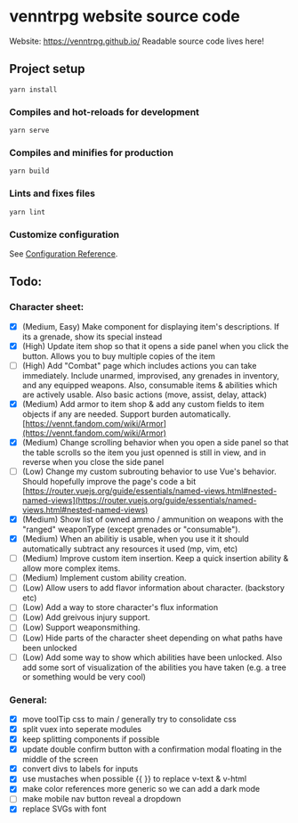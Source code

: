 # venntrpg website source code

Website: https://venntrpg.github.io/
Readable source code lives here!

## Project setup
```
yarn install
```

### Compiles and hot-reloads for development
```
yarn serve
```

### Compiles and minifies for production
```
yarn build
```

### Lints and fixes files
```
yarn lint
```

### Customize configuration
See [Configuration Reference](https://cli.vuejs.org/config/).

## Todo:

### Character sheet:

- [x] (Medium, Easy) Make component for displaying item's descriptions. If its a grenade, show its special instead
- [x] (High) Update item shop so that it opens a side panel when you click the button. Allows you to buy multiple copies of the item
- [ ] (High) Add "Combat" page which includes actions you can take immediately. Include unarmed, improvised, any grenades in inventory, and any equipped weapons. Also, consumable items & abilities which are actively usable. Also basic actions (move, assist, delay, attack)
- [x] (Medium) Add armor to item shop & add any custom fields to item objects if any are needed. Support burden automatically. [https://vennt.fandom.com/wiki/Armor](https://vennt.fandom.com/wiki/Armor)
- [x] (Medium) Change scrolling behavior when you open a side panel so that the table scrolls so the item you just openned is still in view, and in reverse when you close the side panel
- [ ] (Low) Change my custom subrouting behavior to use Vue's behavior. Should hopefully improve the page's code a bit [https://router.vuejs.org/guide/essentials/named-views.html#nested-named-views](https://router.vuejs.org/guide/essentials/named-views.html#nested-named-views)
- [x] (Medium) Show list of owned ammo / ammunition on weapons with the "ranged" weaponType (except grenades or "consumable").
- [x] (Medium) When an abilitiy is usable, when you use it it should automatically subtract any resources it used (mp, vim, etc)
- [ ] (Medium) Improve custom item insertion. Keep a quick insertion ability & allow more complex items.
- [ ] (Medium) Implement custom ability creation.
- [ ] (Low) Allow users to add flavor information about character. (backstory etc)
- [ ] (Low) Add a way to store character's flux information
- [ ] (Low) Add greivous injury support.
- [ ] (Low) Support weaponsmithing.
- [ ] (Low) Hide parts of the character sheet depending on what paths have been unlocked
- [ ] (Low) Add some way to show which abilities have been unlocked. Also add some sort of visualization of the abilities you have taken (e.g. a tree or something would be very cool)

### General:

- [x] move toolTip css to main / generally try to consolidate css
- [x] split vuex into seperate modules
- [x] keep splitting components if possible
- [x] update double confirm button with a confirmation modal floating in the middle of the screen
- [x] convert divs to labels for inputs
- [x] use mustaches when possible {{ }} to replace v-text & v-html
- [x] make color references more generic so we can add a dark mode
- [ ] make mobile nav button reveal a dropdown
- [x] replace SVGs with font
